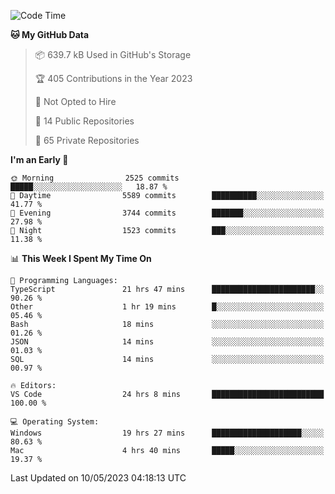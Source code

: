 <!--START_SECTION:waka-->
![Code Time](http://img.shields.io/badge/Code%20Time-4%2C034%20hrs%2027%20mins-blue)

**🐱 My GitHub Data** 

> 📦 639.7 kB Used in GitHub's Storage 
 > 
> 🏆 405 Contributions in the Year 2023
 > 
> 🚫 Not Opted to Hire
 > 
> 📜 14 Public Repositories 
 > 
> 🔑 65 Private Repositories 
 > 
**I'm an Early 🐤** 

```text
🌞 Morning                2525 commits        █████░░░░░░░░░░░░░░░░░░░░   18.87 % 
🌆 Daytime                5589 commits        ██████████░░░░░░░░░░░░░░░   41.77 % 
🌃 Evening                3744 commits        ███████░░░░░░░░░░░░░░░░░░   27.98 % 
🌙 Night                  1523 commits        ███░░░░░░░░░░░░░░░░░░░░░░   11.38 % 
```


📊 **This Week I Spent My Time On** 

```text
💬 Programming Languages: 
TypeScript               21 hrs 47 mins      ███████████████████████░░   90.26 % 
Other                    1 hr 19 mins        █░░░░░░░░░░░░░░░░░░░░░░░░   05.46 % 
Bash                     18 mins             ░░░░░░░░░░░░░░░░░░░░░░░░░   01.26 % 
JSON                     14 mins             ░░░░░░░░░░░░░░░░░░░░░░░░░   01.03 % 
SQL                      14 mins             ░░░░░░░░░░░░░░░░░░░░░░░░░   00.97 % 

🔥 Editors: 
VS Code                  24 hrs 8 mins       █████████████████████████   100.00 % 

💻 Operating System: 
Windows                  19 hrs 27 mins      ████████████████████░░░░░   80.63 % 
Mac                      4 hrs 40 mins       █████░░░░░░░░░░░░░░░░░░░░   19.37 % 
```


 Last Updated on 10/05/2023 04:18:13 UTC
<!--END_SECTION:waka-->

